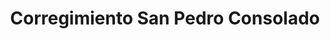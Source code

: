 ---
title: Corregimiento San Pedro Consolado
nombre_comunidad: Corregimiento San Pedro Consolado
municipio: San Juan Nepomuceno
departamento: Bolívar
descripcion: >-
  Vereda de San Juan de Nepomuceno, San Pedro Consolado tiene 270 familias
  aproximadamente. Son una comunidad unida en torno a un movimiento llamada
  "Despierta san pedro" para motivar el turismo. también tienen emprendimientos
  como una produccion de fermentados (vino). Su infraestructura víal es bastante
  buena y queda a 15 minutos en carretera de la cabecera municipal. En sus casas
  coloridas se ven los rostros de muchos abuelos sentados en sus puertas, la
  población menor de 18 años no supera los 250 px. se dice de ellos que tienen
  influencia mexicana (zumbones por su acento) y es común encontrar rasgos de
  cultura ranchera en sus costumbres.
num_personas: 1151
num_familias: 270
min_distancia_casco_urbano: 15
km_distancia_casco_urbano: 25
vias_acceso: >-
  Carretera pavimentada, en perfecto estado. Ubicación a 15 minutos de la
  Cabecera municipal y a 10 min de la carretera troncal. 
infraestructura_comunitaria: Instituciones educativas (IE)
notas_infraestructura_comunitaria: []
liderazgo_comunidad:
  - La Asociación formalizada
  - |-
    además tienen un emprendimiento de vinos de Rosaida

    Crearon la JAC para que no se perdiera la personería jurídica
  - |2-
     la quieren reestructurar y apoyar.

    Hay un creciente liderazgo femenino
inclusion_diversidad_genero: >-
  Activa participación de la comunidad LGTBI, mujeres y jóvenes en  ASOTURCON y
  en la JAC

  El trabajo de integración con jóvenes ha sido un poco más difícil, sin embargo
  ya vienen llegando en el tema cultural, a través de la gaita, la idea es
  detenerlos en la región a través del emprendimiento
comentarios_conectividad: Parece que no funciona el internet- Racon proveedor
punto_SOLE: Institución educativa
comentarios_punto_SOLE: []
ppales_actividades_economicas_vocacion_productiva:
  - Turismo de naturaleza
  - Agricultura
  - Vinicultura
comentarios_ppales_actividades_economicas_vocacion_productiva:
  - Pancoger
comunidad_sostenible_uso_suelo: >-
  Las prácticas agrícolas son rudimentarias con cultivos de pancoger y baja
  intensidad. Algunas técnicas aplicadas como la quema no son sostenibles, uso
  del suelo rudimentario, con poca capacidad para la mecanización o arado por
  tener pendientes muy altas.
org_con_proyeccion:
  - ASOTURCON
servicios_publicos_comunidades_focalizadas:
  - Energía-San Juan Nepomuceno
  - Gas-San Juan Nepomuceno
  - Acueducto-San Juan Nepomuceno
  - Recolección de basuras-San Juan Nepomuceno
comunidades_focalizadas_educacion_infraestructura_educativa:
  - Institución educativa
comunidades_focalizadas_practicas_organizativas:
  - Asociacion Turismo Consolado
  - Junta de Acción Comunal
  - Comunidad LGTBI
conectividad_minima: Regular
iniciativas_priorizadas:
  - Turismo
org_focalizada:
  - Asociación de guías
riesgo: Bajo
otros_programas_USAID:
  - 'No'
alianzas_colaboradores_1:
  - Municipio PDET con articulación institucional
  - Proyecto de innovación y formación tecnológica
  - Fortalecemiento asistencia y mantenimiento de áreas
  - Investigación del cacao
  - Legalización de predios
  - Producción de ñame
  - Hectáreas de café
alianzas_colaboradores_2:
  - Municipio PDET con articulación institucional
  - Proyecto de innovación y formación tecnológica
  - Fortalecemiento asistencia y mantenimiento de áreas
  - Investigación del cacao
  - Legalización de predios
  - Producción de ñame
  - Hectáreas de café
actividades_ocio:
  - '"Semillero de grupo folclórico (pitos y tambores, falta instructor)"'
medios_comunicacion_narrativas_locales:
  - >-
    "Articulación con TEFA, colectivo de comunicaciones y cultura de San Juan
    Nepomuceno"
  - Innovación Stereo
  - Asosanjuan
  - Emisora comunitaria de San Juan Nepomuceno productivo
num_visitas_realizadas: 44
num_diagnosticos_rurales_participativos_realizados: 1
infraestructura_salud_atencion_psicosocial:
  - Centro de salud
  - Poca cobertura en atención psicosocial
notas_infraestructura_salud_atencion_psicosocial: >-
  El centro de salud cuenta con 1 auxiliar de  enfermería  y 3 veces a la semana
  asiste el médico general.

  Poca cobertura de acompañamiento psicosocial. En estos momentos se encuentra
  WLH.
num_visitas_predio: 1
url: /reportes/corregimiento-san-pedro-consolado
layout: comunidad
download_file: /reportes/corregimiento-san-pedro-consolado.pdf

---